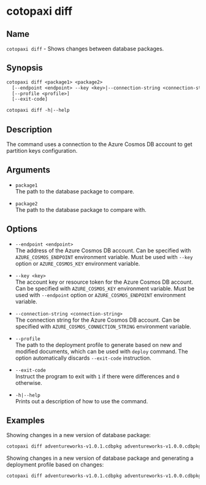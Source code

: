 # cotopaxi diff

<p />

## Name

<p />

`cotopaxi diff` - Shows changes between database packages.

<p />

## Synopsis

<p />

```txt
cotopaxi diff <package1> <package2>
  [--endpoint <endpoint> --key <key>|--connection-string <connection-string>]
  [--profile <profile>]
  [--exit-code]

cotopaxi diff -h|--help
```

<p />

## Description

<p />

The command uses a connection to the Azure Cosmos DB account to get partition keys configuration.

<p />

## Arguments

<p />

- `package1`  
The path to the database package to compare.

<p />

- `package2`  
The path to the database package to compare with.

<p />

## Options

<p />

- `--endpoint <endpoint>`  
The address of the Azure Cosmos DB account. Can be specified with `AZURE_COSMOS_ENDPOINT` environment variable. Must be used with `--key` option or `AZURE_COSMOS_KEY` environment variable.

<p />

- `--key <key>`  
The account key or resource token for the Azure Cosmos DB account. Can be specified with `AZURE_COSMOS_KEY` environment variable. Must be used with `--endpoint` option or `AZURE_COSMOS_ENDPOINT` environment variable.

<p />

- `--connection-string <connection-string>`  
The connection string for the Azure Cosmos DB account. Can be specified with `AZURE_COSMOS_CONNECTION_STRING` environment variable.

<p />

- `--profile`  
The path to the deployment profile to generate based on new and modified documents, which can be used with `deploy` command. The option automatically discards `--exit-code` instruction.

<p />

- `--exit-code`  
Instruct the program to exit with `1` if there were differences and `0` otherwise.

<p />

- `-h|--help`  
Prints out a description of how to use the command.

<p />

## Examples

<p />

Showing changes in a new version of database package:

<p />

```txt
cotopaxi diff adventureworks-v1.0.1.cdbpkg adventureworks-v1.0.0.cdbpkg
```

<p />

Showing changes in a new version of database package and generating a deployment profile based on changes:

<p />

```txt
cotopaxi diff adventureworks-v1.0.1.cdbpkg adventureworks-v1.0.0.cdbpkg --profile adventureworks-v1.0.1.profile.json
```
